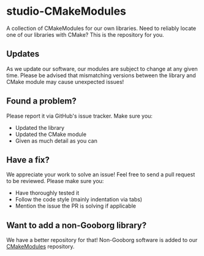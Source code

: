 # studio-CMakeModules
A collection of CMakeModules for our own libraries.  Need to reliably locate one of our libraries with CMake?  This is the repository for you.

## Updates
As we update our software, our modules are subject to change at any given time.  Please be advised that mismatching versions between the library and CMake module may cause unexpected issues!

## Found a problem?
Please report it via GitHub's issue tracker.  Make sure you:

- Updated the library
- Updated the CMake module
- Given as much detail as you can

## Have a fix?
We appreciate your work to solve an issue!  Feel free to send a pull request to be reviewed.  Please make sure you:

- Have thoroughly tested it
- Follow the code style (mainly indentation via tabs)
- Mention the issue the PR is solving if applicable

## Want to add a non-Gooborg library?
We have a better repository for that!  Non-Gooborg software is added to our [CMakeModules](https://github.com/GooborgStudios/CMakeModules) repository.
